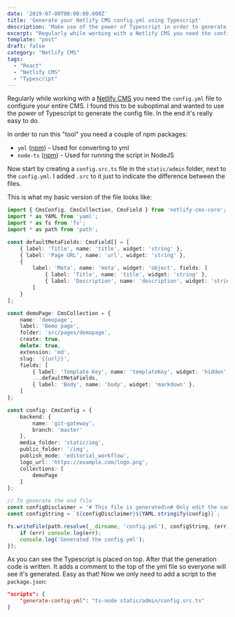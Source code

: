 ```yaml
---
date: '2019-07-09T00:00:00.000Z'
title: 'Generate your Netlify CMS config.yml using Typescript'
description: 'Make use of the power of Typescript in order to generate a Netlify CMS config.yml.'
excerpt: "Regularly while working with a Netlify CMS you need the config.yml file to configure your entire CMS. I found this to be suboptimal and wanted to use the power of Typescript to generate the config file. In the end it's really easy to do."
template: "post"
draft: false
category: "Netlify CMS"
tags:
  - "React"
  - "Netlify CMS"
  - "Typescript"
---
```


Regularly while working with a [Netlify CMS](https://www.netlifycms.org/) you need the `config.yml` file to configure your entire CMS. I found this to be suboptimal and wanted to use the power of Typescript to generate the config file. In the end it's really easy to do.

In order to run this "tool" you need a couple of npm packages:
 - `yml` ([npm](https://www.npmjs.com/package/yaml)) - Used for converting to yml
 - `node-ts` ([npm](https://www.npmjs.com/package/ts-node)) - Used for running the script in NodeJS

Now start by creating a `config.src.ts` file in the `static/admin` folder, next to the `config.yml`. I added `.src` to it just to indicate the difference between the files.

This is what my basic version of the file looks like:

```typescript
import { CmsConfig, CmsCollection, CmsField } from 'netlify-cms-core';
import * as YAML from 'yaml';
import * as fs from 'fs';
import * as path from 'path';

const defaultMetaFields: CmsField[] = [
    { label: 'Title', name: 'title', widget: 'string' },
    { label: 'Page URL', name: 'url', widget: 'string' },
    {
        label: 'Meta', name: 'meta', widget: 'object', fields: [
            { label: 'Title', name: 'title', widget: 'string' },
            { label: 'Description', name: 'description', widget: 'string' }
        ]
    }
];

const demoPage: CmsCollection = {
    name: 'demopage',
    label: 'Demo page',
    folder: 'src/pages/demopage',
    create: true,
    delete: true,
    extension: 'md',
    slug: '{{url}}',
    fields: [
        { label: 'Template Key', name: 'templateKey', widget: 'hidden', default: 'demoPage' },
        ...defaultMetaFields,
        { label: 'Body', name: 'body', widget: 'markdown' },
    ]
};

const config: CmsConfig = {
    backend: {
        name: 'git-gateway',
        branch: 'master'
    },
    media_folder: 'static/img',
    public_folder: '/img',
    publish_mode: 'editorial_workflow',
    logo_url: 'https://example.com/logo.png',
    collections: [
        demoPage
    ]
};

// To generate the end file
const configDisclaimer = '# This file is generated\n# Only edit the config.src.ts file\n\n'; 
const configString = `${configDisclaimer}${YAML.stringify(config)}`;

fs.writeFile(path.resolve(__dirname, 'config.yml'), configString, (err) => {
    if (err) console.log(err);
    console.log('Generated the config.yml');
});
```

As you can see the Typescript is placed on top. After that the generation code is written. It adds a comment to the top of the yml file so everyone will see it's generated. Easy as that! Now we only need to add a script to the `package.json`:

```json
"scripts": {
    "generate-config-yml": "ts-node static/admin/config.src.ts"
}
```
